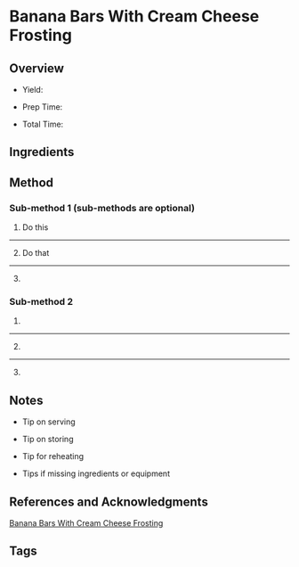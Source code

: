 # Banana Bars With Cream Cheese Frosting

## Overview

- Yield:

- Prep Time:

- Total Time:

## Ingredients



## Method

### Sub-method 1 (sub-methods are optional)

1. Do this
---
2. Do that
---
3.

### Sub-method 2

1.
---
2.
---
3.

## Notes

- Tip on serving

- Tip on storing

- Tip for reheating

- Tips if missing ingredients or equipment

## References and Acknowledgments

[Banana Bars With Cream Cheese Frosting](https://www.greatgrubdelicioustreats.com/banana-bars-with-cream-cheese-frosting/)

## Tags


